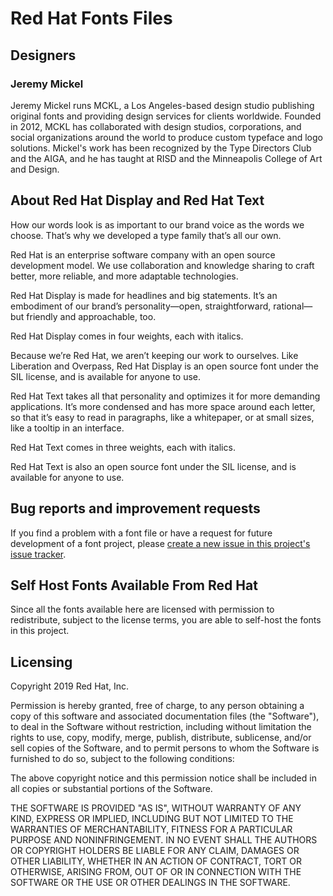 # Red Hat Fonts Files

## Designers

### Jeremy Mickel

Jeremy Mickel runs MCKL, a Los Angeles-based design studio publishing original fonts and providing design services for clients worldwide. Founded in 2012, MCKL has collaborated with design studios, corporations, and social organizations around the world to produce custom typeface and logo solutions. Mickel's work has been recognized by the Type Directors Club and the AIGA, and he has taught at RISD and the Minneapolis College of Art and Design.


## About Red Hat Display and Red Hat Text

How our words look is as important to our brand voice as the words we choose.
That’s why we developed a type family that’s all our own.

Red Hat is an enterprise software company with an open source development model. We use collaboration and knowledge sharing to craft better, more reliable, and more adaptable technologies.

Red Hat Display is made for headlines and big statements. It’s an embodiment of
our brand’s personality—open, straightforward, rational—but friendly and
approachable, too.

Red Hat Display comes in four weights, each with italics.

Because we’re Red Hat, we aren’t keeping our work to ourselves. Like Liberation
and Overpass, Red Hat Display is an open source font under the SIL license, and
is available for anyone to use.

Red Hat Text takes all that personality and optimizes it for more demanding
applications. It’s more condensed and has more space around each letter, so that
it’s easy to read in paragraphs, like a whitepaper, or at small sizes, like a tooltip in
an interface.

Red Hat Text comes in three weights, each with italics.

Red Hat Text is also an open source font under the SIL license, and is available for
anyone to use.


## Bug reports and improvement requests

If you find a problem with a font file or have a request for future development of a font project, please [create a new issue in this project's issue tracker](https://github.com/RedHatOfficial/RedHatFont/issues).

## Self Host Fonts Available From Red Hat

Since all the fonts available here are licensed with permission to redistribute, subject to the license terms, you are able to self-host the fonts in this project.

## Licensing

Copyright 2019 Red Hat, Inc.

Permission is hereby granted, free of charge, to any person obtaining a copy
of this software and associated documentation files (the "Software"), to deal
in the Software without restriction, including without limitation the rights
to use, copy, modify, merge, publish, distribute, sublicense, and/or sell
copies of the Software, and to permit persons to whom the Software is
furnished to do so, subject to the following conditions:

The above copyright notice and this permission notice shall be included in
all copies or substantial portions of the Software.

THE SOFTWARE IS PROVIDED "AS IS", WITHOUT WARRANTY OF ANY KIND, EXPRESS OR
IMPLIED, INCLUDING BUT NOT LIMITED TO THE WARRANTIES OF MERCHANTABILITY,
FITNESS FOR A PARTICULAR PURPOSE AND NONINFRINGEMENT. IN NO EVENT SHALL THE
AUTHORS OR COPYRIGHT HOLDERS BE LIABLE FOR ANY CLAIM, DAMAGES OR OTHER
LIABILITY, WHETHER IN AN ACTION OF CONTRACT, TORT OR OTHERWISE, ARISING FROM,
OUT OF OR IN CONNECTION WITH THE SOFTWARE OR THE USE OR OTHER DEALINGS IN THE
SOFTWARE.